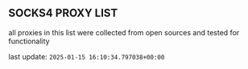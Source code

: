 ## SOCKS4 PROXY LIST

all proxies in this list were collected from open sources and tested for functionality

last update: `2025-01-15 16:10:34.797038+00:00`